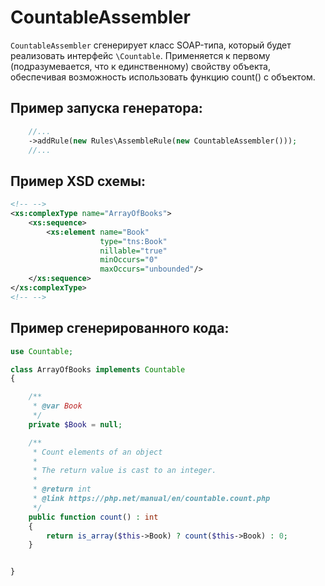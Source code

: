 # CountableAssembler

`CountableAssembler` сгенерирует класс SOAP-типа, который будет реализовать интерфейс `\Countable`.
Применяется к первому (подразумевается, что к единственному) свойству объекта, обеспечивая возможность использовать функцию count() с объектом.

## Пример запуска генератора:
```php
    //...
    ->addRule(new Rules\AssembleRule(new CountableAssembler()));
    //...
```

## Пример XSD схемы:
```xml
<!-- -->
<xs:complexType name="ArrayOfBooks">
    <xs:sequence>
        <xs:element name="Book"
                    type="tns:Book"
                    nillable="true"
                    minOccurs="0"
                    maxOccurs="unbounded"/>
    </xs:sequence>
</xs:complexType>
<!-- -->
```

## Пример сгенерированного кода:
```php
use Countable;

class ArrayOfBooks implements Countable
{

    /**
     * @var Book
     */
    private $Book = null;

    /**
     * Count elements of an object
     *
     * The return value is cast to an integer.
     *
     * @return int
     * @link https://php.net/manual/en/countable.count.php
     */
    public function count() : int
    {
        return is_array($this->Book) ? count($this->Book) : 0;
    }


}
```